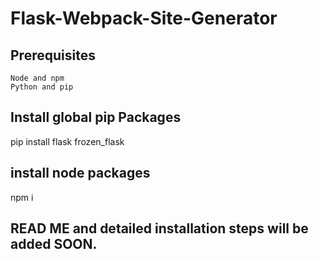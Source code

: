 # Flask-Webpack-Site-Generator

## Prerequisites
    Node and npm
    Python and pip

## Install global pip Packages
pip install flask frozen_flask

## install node packages
npm i

## READ ME and detailed installation steps will be added SOON.
